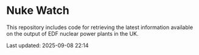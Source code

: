 # Nuke Watch

This repository includes code for retrieving the latest information available on the output of EDF nuclear power plants in the UK.

Last updated: 2025-09-08 22:14